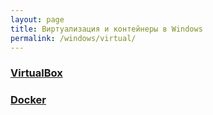 ```yaml
---
layout: page
title: Виртуализация и контейнеры в Windows
permalink: /windows/virtual/
---
```



### [VirtualBox](/windows/virtual/virtualbox/)

### [Docker](/windows/virtual/docker/)
